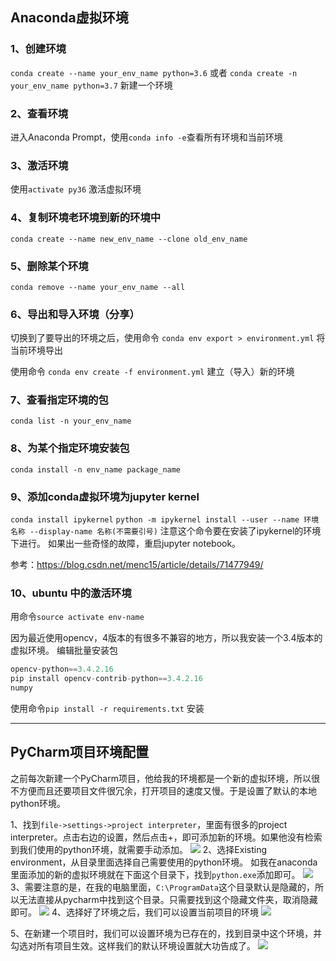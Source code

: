 

## Anaconda虚拟环境
### 1、创建环境
`conda create --name your_env_name python=3.6`
或者
`conda create -n  your_env_name python=3.7`
新建一个环境

### 2、查看环境
进入Anaconda Prompt，使用`conda info -e`查看所有环境和当前环境

### 3、激活环境
使用`activate py36` 激活虚拟环境

### 4、复制环境老环境到新的环境中
`conda create --name new_env_name --clone old_env_name`

### 5、删除某个环境
`conda remove --name your_env_name --all`

### 6、导出和导入环境（分享）

切换到了要导出的环境之后，使用命令
`conda env export > environment.yml` 
将当前环境导出

使用命令
`conda env create -f environment.yml`
建立（导入）新的环境

### 7、查看指定环境的包
`conda list -n your_env_name`

### 8、为某个指定环境安装包
`conda install -n env_name package_name`

### 9、添加conda虚拟环境为jupyter kernel
`conda install ipykernel`
`python -m ipykernel install --user --name 环境名称 --display-name 名称(不需要引号)`
注意这个命令要在安装了ipykernel的环境下进行。
如果出一些奇怪的故障，重启jupyter notebook。

参考：https://blog.csdn.net/menc15/article/details/71477949/

### 10、ubuntu 中的激活环境
用命令`source activate env-name`

因为最近使用opencv，4版本的有很多不兼容的地方，所以我安装一个3.4版本的虚拟环境。
编辑批量安装包
```py
opencv-python==3.4.2.16
pip install opencv-contrib-python==3.4.2.16
numpy
```
使用命令`pip install -r requirements.txt` 安装

---

## PyCharm项目环境配置

之前每次新建一个PyCharm项目，他给我的环境都是一个新的虚拟环境，所以很不方便而且还要项目文件很冗余，打开项目的速度又慢。于是设置了默认的本地python环境。

1、找到`file->settings->project interpreter`，里面有很多的project interpreter。点击右边的设置，然后点击+，即可添加新的环境。如果他没有检索到我们使用的python环境，就需要手动添加。
![](/images/20190505_1.png)
2、选择Existing environment，从目录里面选择自己需要使用的python环境。
如我在anaconda里面添加的新的虚拟环境就在下面这个目录下，找到`python.exe`添加即可。
![](/images/20190505_2.png)
3、需要注意的是，在我的电脑里面，`C:\ProgramData`这个目录默认是隐藏的，所以无法直接从pycharm中找到这个目录。只需要找到这个隐藏文件夹，取消隐藏即可。
![](/images/20190505_3.png)
4、选择好了环境之后，我们可以设置当前项目的环境
![](/images/20190505_4.png)

5、在新建一个项目时，我们可以设置环境为已存在的，找到目录中这个环境，并勾选对所有项目生效。这样我们的默认环境设置就大功告成了。
![](/images/20190505_5.png)